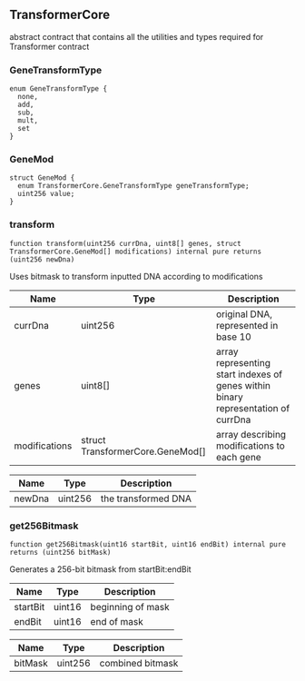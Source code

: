 ## TransformerCore

abstract contract that contains all the utilities and types required for
Transformer contract

### GeneTransformType

```solidity
enum GeneTransformType {
  none,
  add,
  sub,
  mult,
  set
}
```

### GeneMod

```solidity
struct GeneMod {
  enum TransformerCore.GeneTransformType geneTransformType;
  uint256 value;
}
```

### transform

```solidity
function transform(uint256 currDna, uint8[] genes, struct TransformerCore.GeneMod[] modifications) internal pure returns (uint256 newDna)
```

Uses bitmask to transform inputted DNA according to modifications

| Name | Type | Description |
| ---- | ---- | ----------- |
| currDna | uint256 | original DNA, represented in base 10 |
| genes | uint8[] | array representing start indexes of genes within binary representation of currDna |
| modifications | struct TransformerCore.GeneMod[] | array describing modifications to each gene |

| Name | Type | Description |
| ---- | ---- | ----------- |
| newDna | uint256 | the transformed DNA |

### get256Bitmask

```solidity
function get256Bitmask(uint16 startBit, uint16 endBit) internal pure returns (uint256 bitMask)
```

Generates a 256-bit bitmask from startBit:endBit

| Name | Type | Description |
| ---- | ---- | ----------- |
| startBit | uint16 | beginning of mask |
| endBit | uint16 | end of mask |

| Name | Type | Description |
| ---- | ---- | ----------- |
| bitMask | uint256 | combined bitmask |

